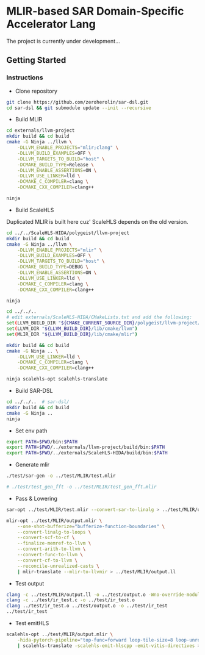 # MLIR-based SAR Domain-Specific Accelerator Lang

The project is currently under development...

## Getting Started

### Instructions

- Clone repository

```bash
git clone https://github.com/zeroherolin/sar-dsl.git
cd sar-dsl && git submodule update --init --recursive
```

- Build MLIR

```bash
cd externals/llvm-project
mkdir build && cd build
cmake -G Ninja ../llvm \
    -DLLVM_ENABLE_PROJECTS="mlir;clang" \
    -DLLVM_BUILD_EXAMPLES=OFF \
    -DLLVM_TARGETS_TO_BUILD="host" \
    -DCMAKE_BUILD_TYPE=Release \
    -DLLVM_ENABLE_ASSERTIONS=ON \
    -DLLVM_USE_LINKER=lld \
    -DCMAKE_C_COMPILER=clang \
    -DCMAKE_CXX_COMPILER=clang++

ninja
```

- Build ScaleHLS

Duplicated MLIR is built here cuz' ScaleHLS depends on the old version.

```bash
cd ../../ScaleHLS-HIDA/polygeist/llvm-project
mkdir build && cd build
cmake -G Ninja ../llvm \
    -DLLVM_ENABLE_PROJECTS="mlir" \
    -DLLVM_BUILD_EXAMPLES=OFF \
    -DLLVM_TARGETS_TO_BUILD="host" \
    -DCMAKE_BUILD_TYPE=DEBUG \
    -DLLVM_ENABLE_ASSERTIONS=ON \
    -DLLVM_USE_LINKER=lld \
    -DCMAKE_C_COMPILER=clang \
    -DCMAKE_CXX_COMPILER=clang++

ninja

cd ../../..
# edit externals/ScaleHLS-HIDA/CMakeLists.txt and add the following: 
set(LLVM_BUILD_DIR "${CMAKE_CURRENT_SOURCE_DIR}/polygeist/llvm-project/build")
set(LLVM_DIR "${LLVM_BUILD_DIR}/lib/cmake/llvm")
set(MLIR_DIR "${LLVM_BUILD_DIR}/lib/cmake/mlir")

mkdir build && cd build
cmake -G Ninja .. \
    -DLLVM_USE_LINKER=lld \
    -DCMAKE_C_COMPILER=clang \
    -DCMAKE_CXX_COMPILER=clang++

ninja scalehls-opt scalehls-translate
```

- Build SAR-DSL

```bash
cd ../../..  # sar-dsl/
mkdir build && cd build
cmake -G Ninja ..
ninja
```

- Set env path

```bash
export PATH=$PWD/bin:$PATH
export PATH=$PWD/../externals/llvm-project/build/bin:$PATH
export PATH=$PWD/../externals/ScaleHLS-HIDA/build/bin:$PATH
```

- Generate mlir

```bash
./test/sar-gen -o ../test/MLIR/test.mlir

# ./test/test_gen_fft -o ../test/MLIR/test_gen_fft.mlir
```

- Pass & Lowering

```bash
sar-opt ../test/MLIR/test.mlir --convert-sar-to-linalg > ../test/MLIR/output.mlir

mlir-opt ../test/MLIR/output.mlir \
    --one-shot-bufferize="bufferize-function-boundaries" \
    --convert-linalg-to-loops \
    --convert-scf-to-cf \
    --finalize-memref-to-llvm \
    --convert-arith-to-llvm \
    --convert-func-to-llvm \
    --convert-cf-to-llvm \
    --reconcile-unrealized-casts \
    | mlir-translate --mlir-to-llvmir > ../test/MLIR/output.ll
```

- Test output

```bash
clang -c ../test/MLIR/output.ll -o ../test/output.o -Wno-override-module
clang -c ../test/ir_test.c -o ../test/ir_test.o
clang ../test/ir_test.o ../test/output.o -o ../test/ir_test
../test/ir_test
```

- Test emitHLS

```bash
scalehls-opt ../test/MLIR/output.mlir \
    -hida-pytorch-pipeline="top-func=forward loop-tile-size=8 loop-unroll-factor=4" \
    | scalehls-translate -scalehls-emit-hlscpp -emit-vitis-directives > ../test/emitHLS.cpp
```
